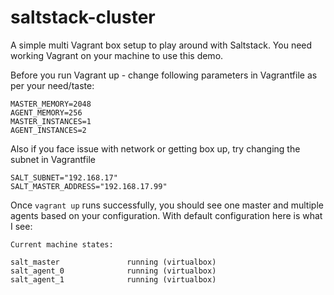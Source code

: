 # saltstack-cluster

A simple multi Vagrant box setup to play around with Saltstack. You need working Vagrant on your machine to use this demo.

Before you run Vagrant up - change following parameters in Vagrantfile as per your need/taste:
```
MASTER_MEMORY=2048
AGENT_MEMORY=256
MASTER_INSTANCES=1
AGENT_INSTANCES=2
```
Also if you face issue with network or getting box up, try changing the subnet in Vagrantfile 

```
SALT_SUBNET="192.168.17"
SALT_MASTER_ADDRESS="192.168.17.99"
```
Once `vagrant up` runs successfully, you should see one master and multiple agents based on your configuration. With default configuration here is what I see:

```
Current machine states:

salt_master               running (virtualbox)
salt_agent_0              running (virtualbox)
salt_agent_1              running (virtualbox)
```

